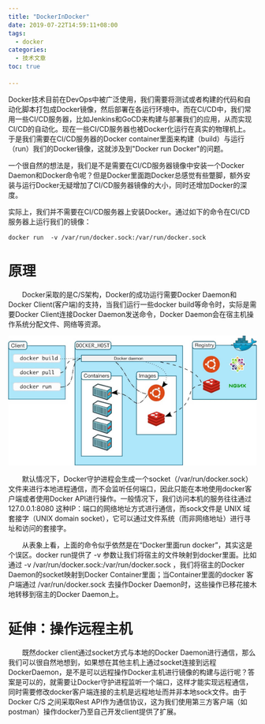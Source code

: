 ```yaml
---
title: "DockerInDocker"
date: 2019-07-22T14:59:11+08:00
tags:
  - docker
categories:
  - 技术文章
toc: true

---
```


Docker技术目前在DevOps中被广泛使用，我们需要将测试或者构建的代码和自动化脚本打包成Docker镜像，然后部署在各运行环境中。而在CI/CD中，我们常用一些CI/CD服务器，比如Jenkins和GoCD来构建与部署我们的应用，从而实现CI/CD的自动化。现在一些CI/CD服务器也被Docker化运行在真实的物理机上。于是我们需要在CI/CD服务器的Docker container里面来构建（build）与运行（run）我们的Docker镜像，这就涉及到"Docker run Docker"的问题。
<!--more-->

一个很自然的想法是，我们是不是需要在CI/CD服务器镜像中安装一个Docker Daemon和Docker命令呢？但是Docker里面跑Docker总感觉有些蹩脚，额外安装与运行Docker无疑增加了CI/CD服务器镜像的大小，同时还增加Docker的深度。

实际上，我们并不需要在CI/CD服务器上安装Docker。通过如下的命令在CI/CD服务器上运行我们的镜像：

```shell
docker run  -v /var/run/docker.sock:/var/run/docker.sock
```

# 原理

&emsp;&emsp;Docker采取的是C/S架构，Docker的成功运行需要Docker Daemon和Docker Client(客户端)的支持，当我们运行一些docker build等命令时，实际是需要Docker Client连接Docker Daemon发送命令，Docker Daemon会在宿主机操作系统分配文件、网络等资源。

![DockerInDocker](/images/docker/DockerInDocker.jpg)

&emsp;&emsp;默认情况下，Docker守护进程会生成一个socket（/var/run/docker.sock）文件来进行本地进程通信，而不会监听任何端口，因此只能在本地使用docker客户端或者使用Docker API进行操作。一般情况下，我们访问本机的服务往往通过 127.0.0.1:8080 这种IP：端口的网络地址方式进行通信，而sock文件是 UNIX 域套接字（UNIX domain socket），它可以通过文件系统（而非网络地址）进行寻址和访问的套接字。

&emsp;&emsp;从表象上看，上面的命令似乎依然是在“Docker里面run docker”，其实这是个误区。docker run提供了 -v  参数让我们将宿主的文件映射到docker里面。比如通过 -v /var/run/docker.sock:/var/run/docker.sock ，我们将宿主的Docker Daemon的socket映射到Docker Container里面；当Container里面的docker 客户端通过 /var/run/docker.sock 去操作Docker Daemon时，这些操作已移花接木地转移到宿主的Docker Daemon上。


# 延伸：操作远程主机

&emsp;&emsp;既然docker client通过socket方式与本地的Docker Daemon进行通信，那么我们可以很自然地想到，如果想在其他主机上通过socket连接到远程DockerDaemon，是不是可以远程操作Docker主机进行镜像的构建与运行呢？答案是可以的，就需要让Docker守护进程监听一个端口，这样才能实现远程通信，同时需要修改docker客户端连接的主机是远程地址而并非本地sock文件。由于Docker C/S 之间采取Rest API作为通信协议，这为我们使用第三方客户端（如postman）操作docker乃至自己开发client提供了扩展。
